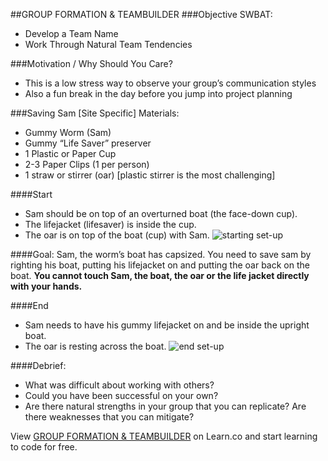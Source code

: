 ##GROUP FORMATION & TEAMBUILDER 
###Objective SWBAT:
* Develop a Team Name
* Work Through Natural Team Tendencies

###Motivation / Why Should You Care?
* This is a low stress way to observe your group’s communication styles
* Also a fun break in the day before you jump into project planning

###Saving Sam [Site Specific]
Materials:
* Gummy Worm (Sam)
* Gummy “Life Saver” preserver
* 1 Plastic or Paper Cup
* 2-3 Paper Clips (1 per person)
* 1 straw or stirrer (oar) [plastic stirrer is the most challenging]

####Start
* Sam should be on top of an overturned boat (the face-down cup). 
* The lifejacket (lifesaver) is inside the cup. 
* The oar is on top of the boat (cup) with Sam.
![starting set-up](http://1.bp.blogspot.com/-5NXcgToJLX4/UiwOTRaCKRI/AAAAAAAAAL8/qxma5FfgQNo/s1600/IMG_2205.JPG)

####Goal:
Sam, the worm’s boat has capsized. You need to save sam by righting his boat, putting his lifejacket on and putting the oar back on the boat. **You cannot touch Sam, the boat, the oar or the life jacket directly with your hands.**

####End
* Sam needs to have his gummy lifejacket on and be inside the upright boat. 
* The oar is resting across the boat.
![end set-up](http://3.bp.blogspot.com/-hlq-At5cVSI/UiwOTW2nfXI/AAAAAAAAAMA/LJpx-1ugYN0/s1600/IMG_2197.JPG)

####Debrief:
* What was difficult about working with others?
* Could you have been successful on your own?
* Are there natural strengths in your group that you can replicate? Are there weaknesses that you can mitigate?

<p data-visibility='hidden'>View <a href='https://learn.co/lessons/cssi-10.5-small-group-teambuilder' title='GROUP FORMATION & TEAMBUILDER'>GROUP FORMATION & TEAMBUILDER</a> on Learn.co and start learning to code for free.</p>
